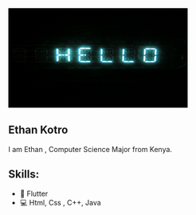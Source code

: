 <img src="https://github.com/EthanKotro/EthanKotro/blob/main/digital-hello-1532405.jpg" height=200 width=360/>
<!--![Design and Development](https://github.com/EthanKotro/EthanKotro/blob/main/digital-hello-1532405.jpg) -->

## Ethan Kotro
I am Ethan , Computer Science Major from Kenya.

## Skills:
* 📱 Flutter
* 💻 Html, Css , C++, Java
<!--
**EthanKotro/EthanKotro** is a ✨ _special_ ✨ repository because its `README.md` (this file) appears on your GitHub profile.

Here are some ideas to get you started:

- 🔭 I’m currently working on ...
- 🌱 I’m currently learning ...
- 👯 I’m looking to collaborate on ...
- 🤔 I’m looking for help with ...
- 💬 Ask me about ...
- 📫 How to reach me: ...
- 😄 Pronouns: ...
- ⚡ Fun fact: ...
-->

